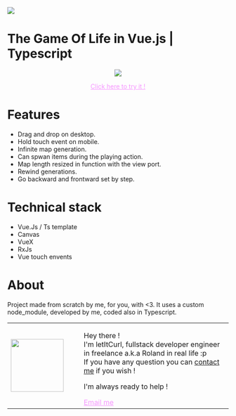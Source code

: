 [![](https://img.shields.io/badge/autor-letItCurl-red.svg)](https://www.linkedin.com/in/roland-lopez-developer/?locale=en_US)

# The Game Of Life in Vue.js | Typescript

<p align="center">
<a style="Color: #f694ff;" href="https://gameoflife-ts.web.app/"><img src="https://res.cloudinary.com/duydvdaxd/image/upload/v1587726533/Vue-Sprint/ezgif.com-gif-maker_pr4ghu.gif"/></a>
</p>

<p align="center" ><a style="Color: #f694ff;" href="https://gameoflife-ts.web.app/" >Click here to try it !</a></p>

# Features

- Drag and drop on desktop.
- Hold touch event on mobile.
- Infinite map generation.
- Can spwan items during the playing action.
- Map length resized in function with the view port.
- Rewind generations.
- Go backward and frontward set by step.

# Technical stack
- Vue.Js / Ts template
- Canvas
- VueX
- RxJs
- Vue touch envents

# About
Project made from scratch by me, for you, with <3. 
It uses a custom node_module, developed by me, coded also in Typescript.
<table style="border: none;">
  <tr>
    <td>
      <div style="width: 120px;">
        <img style="width: 120px;" src="https://res.cloudinary.com/duydvdaxd/image/upload/w_120,c_fill,ar_1:1,g_auto/v1587723517/Rodeooo_khmmmu.jpg"/>
    </div>
    </td>
    <td>
      <div style="margin-left: 30px;">
        <p>Hey there !</br>
        I'm letItCurl, fullstack developer engineer in freelance a.k.a Roland in real life :p</br>
        If you have any question you can <a href="https://www.linkedin.com/in/roland-lopez-developer/?locale=en_US">contact me</a> if you wish !</p>
        <p>I'm always ready to help !</p>
        <a style="color: #f694ff;" href="mailto:someone@yoursite.com?subject=Hey! Are you available?">Email me</a>
    </div>
    </td>
  </tr>
</table>

